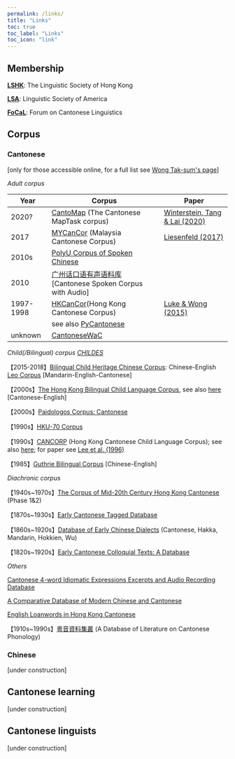 ```yaml
---
permalink: /links/
title: "Links"
toc: true
toc_label: "Links"
toc_icon: "link"
---
```


## Membership
[**LSHK**](https://www.lshk.org/): The Linguistic Society of Hong Kong

[**LSA**](https://www.linguisticsociety.org/): Linguistic Society of America

[**FoCaL**](https://focalhongkong.wordpress.com/): Forum on Cantonese Linguistics


## Corpus
### Cantonese
[only for those accessible online, for a full list see [Wong Tak-sum's page](http://wongtaksum.no-ip.info:81/corpus.htm)]

*Adult corpus*

| Year      | Corpus          | Paper |
| --------- | --------------- | ----- |
| 2020?     | [CantoMap](https://github.com/gwinterstein/CantoMap) (The Cantonese MapTask corpus)        | [Winterstein, Tang & Lai (2020)](https://www.aclweb.org/anthology/2020.lrec-1.355.pdf)
| 2017      | [MYCanCor](https://github.com/liesenf/MYCanCor) (Malaysia Cantonese Corpus)| [Liesenfeld (2017)](http://www.lrec-conf.org/proceedings/lrec2018/pdf/192.pdf) |
| 2010s     | [PolyU Corpus of Spoken Chinese](http://wongtaksum.no-ip.info:81/corpus.htm)         |
| 2010      | [广州话口语有声语料库](https://huayu.jnu.edu.cn/corpus6/index.aspx) [Cantonese Spoken Corpus with Audio]              |
| 1997-1998 | [HKCanCor](http://compling.hss.ntu.edu.sg/hkcancor/)(Hong Kong Cantonese Corpus) | [Luke & Wong (2015)](http://compling.hss.ntu.edu.sg/hkcancor/data/LukeWong_Hong-Kong-Cantonese-Corpus.pdf) |
|           | see also [PyCantonese](https://github.com/jacksonllee/pycantonese)                |
| unknown   | [CantoneseWaC](https://www.sketchengine.eu/cantonesewac-corpus/)                     |

*Child(/Bilingual) corpus [CHILDES](https://childes.talkbank.org/)*

【2015-2018】[Bilingual Child Heritage Chinese Corpus](https://childes.talkbank.org/access/Biling/CHCC.html): Chinese-English
[Leo Corpus](https://childes.talkbank.org/access/Biling/Leo.html) [Mandarin-English-Cantonese]

【2000s】[The Hong Kong Bilingual Child Language Corpus](http://www.cuhk.edu.hk/lin/home/bilingual.htm), see also [here](https://childes.talkbank.org/access/Biling/YipMatthews.html) [Cantonese-English]

【2000s】[Paidologos Corpus: Cantonese](https://phonbank.talkbank.org/access/Chinese/Cantonese/PaidoCantonese.html)

【1990s】[HKU-70 Corpus](https://childes.talkbank.org/access/Chinese/Cantonese/HKU.html)

【1990s】[CANCORP](http://www.arts.cuhk.edu.hk/~lal/corpora.html#CANCORP) (Hong Kong Cantonese Child Language Corpus); see also [here](https://childes.talkbank.org/access/Chinese/Cantonese/LeeWongLeung.html); for paper see [Lee et al. (1996)](http://www.cuhk.edu.hk/lin/langacq/lee_etal1996.pdf)

【1985】[Guthrie Bilingual Corpus](https://childes.talkbank.org/access/Biling/Guthrie.html) [Chinese-English]


*Diachronic corpus*

【1940s~1970s】[The Corpus of Mid-20th Century Hong Kong Cantonese](https://hkcc.eduhk.hk/) (Phase 1&2)

【1870s~1930s】[Early Cantonese Tagged Database](http://database.shss.ust.hk/Cantag/)

【1860s~1920s】[Database of Early Chinese Dialects](http://database.shss.ust.hk/5dialects/) (Cantonese, Hakka, Mandarin, Hokkien, Wu)

【1820s~1920s】[Early Cantonese Colloquial Texts: A Database](http://143.89.108.109/Candbase/)


*Others*

[Cantonese 4-word Idiomatic Expressions Excerpts and Audio Recording Database](http://www.livac.org/yueqie/)

[A Comparative Database of Modern Chinese and Cantonese](http://apps.itsc.cuhk.edu.hk/hanyu/Page/Cover.aspx)

[English Loanwords in Hong Kong Cantonese](https://chaaklau.github.io/elw/)

【1910s~1990s】[粵音資料集叢](https://jyut.net/) (A Database of Literature on Cantonese Phonology)


### Chinese
[under construction]


## Cantonese learning
[under construction]

## Cantonese linguists
[under construction]
